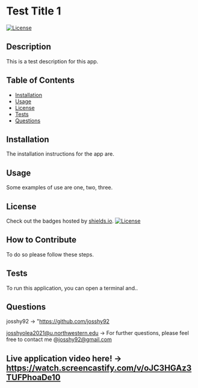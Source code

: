 # Test Title 1

[![License](https://img.shields.io/badge/License-Boost_1.0-blue.svg)](https://opensource.org/licenses/Boost_1.0)

## Description
 This is a test description for this app. 


## Table of Contents 
- [Installation](#installation)
- [Usage](#usage)
- [License](#license)
- [Tests](#tests)
- [Questions](#questions)

## Installation
The installation instructions for the app are.


## Usage
Some examples of use are one, two, three.



## License
 Check out the badges hosted by [shields.io](https://shields.io/). [![License](https://img.shields.io/badge/License-Boost_1.0-blue.svg)](https://opensource.org/licenses/Boost_1.0)



## How to Contribute
To do so please follow these steps.


## Tests
To run this application, you can open a terminal and..

## Questions
josshy92 -> "https://github.com/josshy92 

josshyolea2021@u.northwestern.edu -> For further questions, please feel free to contact me @josshy92@gmail.com

## Live application video here! -> https://watch.screencastify.com/v/oJC3HGAz3TUFPhoaDe10